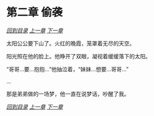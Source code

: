 # 第二章 偷袭

_[回到目录](README.md) [上一章](1.md) [下一章](3.md)_

太阳公公要下山了。火红的晚霞，笼罩着无尽的天空。

阳光照在他的脸上。他睁开了双眼，凝视着缓缓落下的太阳。

“哥哥...要...抱抱...”他抽泣着，“妹妹...想要...哥哥...”

...

那是弟弟做的一场梦，他一直在说梦话，吵醒了我。

_[回到目录](README.md) [上一章](1.md) [下一章](3.md)_
